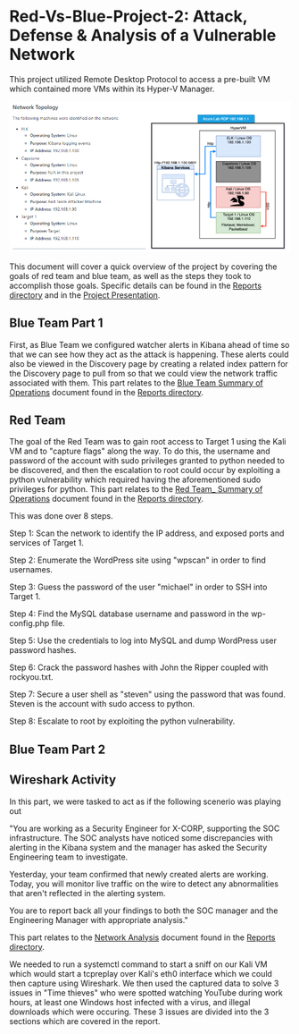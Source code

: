 # Red-Vs-Blue-Project-2: Attack, Defense & Analysis of a Vulnerable Network
This project utilized Remote Desktop Protocol to access a pre-built VM which contained more VMs within its Hyper-V Manager.

![Network Diagram](Network_Diagram.PNG)

This document will cover a quick overview of the project by covering the goals of red team and blue team, as well as the steps they took to accomplish those goals. Specific details can be found in the [Reports directory](Reports) and in the [Project Presentation](/Project-Presentation/Project_Presentation.pdf).


## Blue Team Part 1

First, as Blue Team we configured watcher alerts in Kibana ahead of time so that we can see how they act as the attack is happening. These alerts could also be viewed in the Discovery page by creating a related index pattern for the Discovery page to pull from so that we could view the network traffic associated with them. This part relates to the [Blue Team Summary of Operations](/Reports/Blue_Team_Summary_of_Operations.docx) document found in the [Reports directory](Reports).

## Red Team

The goal of the Red Team was to gain root access to Target 1 using the Kali VM and to "capture flags" along the way. To do this, the username and password of the account with sudo privileges granted to python needed to be discovered, and then the escalation to root could occur by exploiting a python vulnerability which required having the aforementioned sudo privileges for python. This part relates to the [Red Team_ Summary of Operations](/Reports/Red_Team_Summary_of_Operations.docx) document found in the [Reports directory](Reports).

This was done over 8 steps.

Step 1: Scan the network to identify the IP address, and exposed ports and services of Target 1.

Step 2: Enumerate the WordPress site using "wpscan" in order to find usernames.

Step 3: Guess the password of the user "michael" in order to SSH into Target 1.

Step 4: Find the MySQL database username and password in the wp-config.php file.

Step 5: Use the credentials to log into MySQL and dump WordPress user password hashes.

Step 6: Crack the password hashes with John the Ripper coupled with rockyou.txt.

Step 7: Secure a user shell as "steven" using the password that was found. Steven is the account with sudo access to python.

Step 8: Escalate to root by exploiting the python vulnerability.

## Blue Team Part 2



## Wireshark Activity

In this part, we were tasked to act as if the following scenerio was playing out

"You are working as a Security Engineer for X-CORP, supporting the SOC infrastructure. The SOC analysts have noticed some discrepancies with alerting in the Kibana system and the manager has asked the Security Engineering team to investigate.

Yesterday, your team confirmed that newly created alerts are working. Today, you will monitor live traffic on the wire to detect any abnormalities that aren't reflected in the alerting system.

You are to report back all your findings to both the SOC manager and the Engineering Manager with appropriate analysis."

This part relates to the [Network Analysis](/Reports/Network_Analysis.docx) document found in the [Reports directory](Reports).

We needed to run a systemctl command to start a sniff on our Kali VM which would start a tcpreplay over Kali's eth0 interface which we could then capture using Wireshark. We then used the captured data to solve 3 issues in "Time thieves" who were spotted watching YouTube during work hours, at least one Windows host infected with a virus, and illegal downloads which were occuring. These 3 issues are divided into the 3 sections which are covered in the report.

